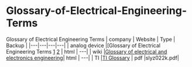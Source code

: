 # Glossary-of-Electrical-Engineering-Terms
Glossary of Electrical Engineering Terms
| company  |  Website | Type | Backup |
|---|---|---|---|
| analog device  |[Glossary of Electrical Engineering Terms [1](https://www.analog.com/en/design-center/glossary.html) [2](https://wiki.analog.com/university/courses/electronics/text/glossary)                                    | html | ---|
| wiki           |[Glossary of electrical and electronics engineering](https://en.wikipedia.org/wiki/Glossary_of_electrical_and_electronics_engineering)| html | ---|
| TI             |[TI Glossary](https://www.ti.com/lit/ml/slyz022k/slyz022k.pdf?ts=1697283209844)                                                       | pdf  |slyz022k.pdf|

